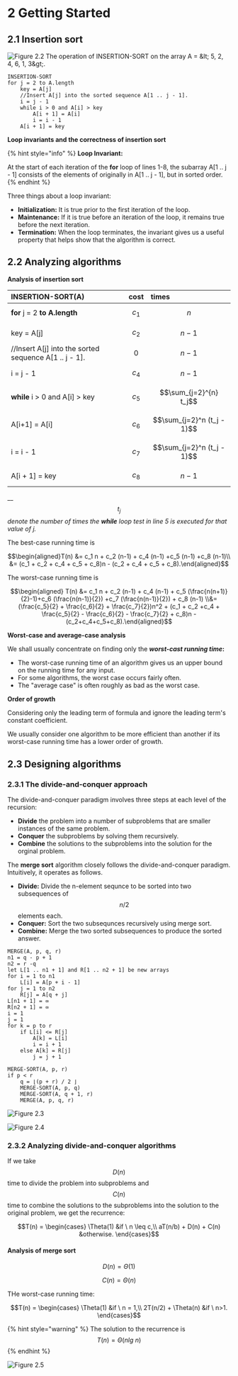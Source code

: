 # 2 Getting Started

## 2.1 Insertion sort

![Figure 2.2 The operation of INSERTION-SORT on the array A = &amp;lt; 5, 2, 4, 6, 1, 3&amp;gt;.](../../../.gitbook/assets/algorithms-figure-2.2.jpg)

```text
INSERTION-SORT
for j = 2 to A.length
    key = A[j]
    //Insert A[j] into the sorted sequence A[1 .. j - 1].
    i = j - 1
    while i > 0 and A[i] > key
        A[i + 1] = A[i]
        i = i - 1
    A[i + 1] = key
```

**Loop invariants and the correctness of insertion sort**

{% hint style="info" %}
**Loop Invariant:**

At the start of each iteration of the **for** loop of lines 1-8, the subarray A\[1 .. j - 1\] consists of the elements of originally in A\[1 .. j - 1\], but in sorted order.
{% endhint %}

Three things about a loop invariant:

* **Initialization:** It is true prior to the first iteration of the loop.
* **Maintenance:** If it is true before an iteration of the loop, it remains true before the next iteration.
* **Termination:** When the loop terminates, the invariant gives us a useful property that helps show that the algorithm is correct.

## 2.2 Analyzing algorithms

**Analysis of insertion sort**

| INSERTION-SORT\(A\) | cost | times |
| :--- | :--- | :--- |
| **for** j = 2 **to A.length** | $$c_1$$ | $$n$$ |
|     key = A\[j\] | $$c_2$$ | $$n-1$$ |
|     //Insert A\[j\] into the sorted sequence A\[1 .. j - 1\]. | $$0$$ | $$n-1$$ |
|     i = j - 1 | $$c_4$$ | $$n-1$$ |
|     **while** i &gt; 0 and A\[i\] &gt; key | $$c_5$$ | $$\sum_{j=2}^{n} t_j$$ |
|         A\[i+1\] = A\[i\] | $$c_6$$ | $$\sum_{j=2}^n (t_j - 1)$$ |
|         i = i - 1 | $$c_7$$ | $$\sum_{j=2}^n (t_j - 1)$$ |
|     A\[i + 1\] = key | $$c_8$$ | $$n - 1$$ |

\_\_$$t_j$$_denote the number of times the **while** loop test in line 5 is executed for that value of j._

The best-case running time is

$$\begin{aligned}T(n) &= c_1 n + c_2 (n-1) + c_4 (n-1) +c_5 (n-1) +c_8 (n-1)\\ &= (c_1 + c_2 + c_4 + c_5 + c_8)n - (c_2 + c_4 + c_5 + c_8).\end{aligned}$$

The worst-case running time is

$$\begin{aligned} T(n) &= c_1 n + c_2 (n-1) + c_4 (n-1) + c_5 (\frac{n(n+1)}{2}-1)+c_6 (\frac{n(n-1)}{2}) +c_7 (\frac{n(n-1)}{2}) + c_8 (n-1) \\&= (\frac{c_5}{2} + \frac{c_6}{2} + \frac{c_7}{2})n^2 + (c_1 + c_2 +c_4 + \frac{c_5}{2} - \frac{c_6}{2} - \frac{c_7}{2} + c_8)n - (c_2+c_4+c_5+c_8).\end{aligned}$$

**Worst-case and average-case analysis**

We shall usually concentrate on finding only the _**worst-cast running time**_**:**

* The worst-case running time of an algorithm gives us an upper bound on the running time for any input.
* For some algorithms, the worst case occurs fairly often.
* The "average case" is often roughly as bad as the worst case.

**Order of growth**

Considering only the leading term of formula and ignore the leading term's constant coefficient.

We usually consider one algorithm to be more efficient than another if its worst-case running time has a lower order of growth.

## 2.3 Designing algorithms

### 2.3.1 The divide-and-conquer approach

The divide-and-conquer paradigm involves three steps at each level of the recursion:

* **Divide** the problem into a number of subproblems that are smaller instances of the same problem.
* **Conquer** the subproblems by solving them recursively.
* **Combine** the solutions to the subproblems into the solution for the orginal problem.

The **merge sort** algorithm closely follows the divide-and-conquer paradigm. Intuitively, it operates as follows.

* **Divide:** Divide the n-element sequnce to be sorted into two subsequences of $$n/2$$ elements each.
* **Conquer:** Sort the two subsequnces recursively using merge sort.
* **Combine:** Merge the two sorted subsequences to produce the sorted answer.

```text
MERGE(A, p, q, r)
n1 = q - p + 1
n2 = r -q
let L[1 .. n1 + 1] and R[1 .. n2 + 1] be new arrays
for i = 1 to n1
    L[i] = A[p + i - 1]
for j = 1 to n2
    R[j] = A[q + j]
L[n1 + 1] = ∞
R[n2 + 1] = ∞
i = 1
j = 1
for k = p to r
    if L[i] <= R[j]
        A[k] = L[i]
        i = i + 1
    else A[k] = R[j]
        j = j + 1        
        
MERGE-SORT(A, p, r)
if p < r
    q = ⌊(p + r) / 2 ⌋
    MERGE-SORT(A, p, q)
    MERGE-SORT(A, q + 1, r)
    MERGE(A, p, q, r)
```

![Figure 2.3](../../../.gitbook/assets/algorithms-figure-2.3.jpg)

![Figure 2.4](../../../.gitbook/assets/algorithms-figure-2.4.jpg)

### 2.3.2 Analyzing divide-and-conquer algorithms

If we take $$D(n)$$ time to divide the problem into subproblems and $$C(n)$$ time to combine the solutions to the subproblems into the solution to the original problem, we get the recurrence:

$$T(n) = \begin{cases} \Theta(1) &if \ n \leq c,\\ aT(n/b) + D(n) + C(n) &otherwise. \end{cases}$$

#### Analysis of merge sort

$$D(n) = \Theta(1)$$

$$C(n) = \Theta(n)$$

THe worst-case running time:

$$T(n) = \begin{cases} \Theta(1) &if \ n = 1,\\ 2T(n/2) + \Theta(n) &if \ n>1. \end{cases}$$

{% hint style="warning" %}
The solution to the recurrence is $$T(n) = \Theta(nlg\ n)$$
{% endhint %}

![Figure 2.5](../../../.gitbook/assets/algorithms-figure-2.5.jpg)





